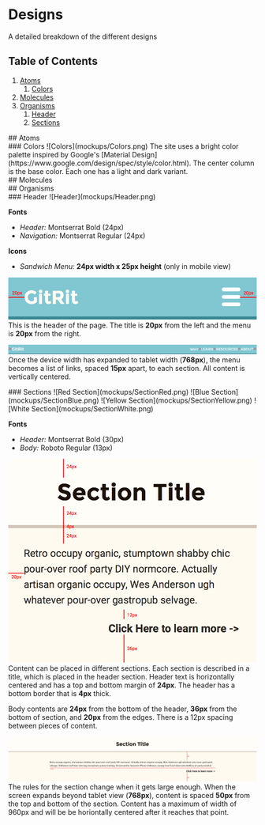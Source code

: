 # Designs
A detailed breakdown of the different designs

## Table of Contents
1. [Atoms](#atoms)
    1. [Colors](#colors)
2. [Molecules](#molecules) 
3. [Organisms](#organisms)
    1. [Header](#header)
    2. [Sections](#sections)

<div id="atoms"></div>
## Atoms

<div id="colors"></div>
### Colors
![Colors](mockups/Colors.png)
The site uses a bright color palette inspired by Google's [Material Design](https://www.google.com/design/spec/style/color.html). The center column is the base color. Each one has a light and dark variant.

<div id="molecules"></div>
## Molecules

<div id="organisms"</div>
## Organisms

<div id="header"></div>
### Header
![Header](mockups/Header.png)
 
**Fonts**

 + _Header:_ Montserrat Bold (24px)
 + _Navigation:_ Montserrat Regular (24px)


**Icons**

 + _Sandwich Menu:_ **24px width x 25px height** (only in mobile view)
 

![Mobile Header](mockups/HeaderMarked.png)
This is the header of the page. The title is **20px** from the left and the menu is **20px** from the right. 

![Large Header](mockups/HeaderLarge.png)
Once the device width has expanded to tablet width (**768px**), the menu becomes a list of links, spaced **15px** apart, to each section. All content is vertically centered.

<div id="sections"></div>
### Sections
![Red Section](mockups/SectionRed.png)
![Blue Section](mockups/SectionBlue.png)
![Yellow Section](mockups/SectionYellow.png)
![White Section](mockups/SectionWhite.png)
 
**Fonts**

 + _Header:_ Montserrat Bold (30px)
 + _Body:_ Roboto Regular (13px)


![Section Measurements](mockups/SectionWhiteMarked.png) 
Content can be placed in different sections. Each section is described in a title, which is placed in the header section. Header text is horizontally centered and has a top and bottom margin of **24px**. The header has a bottom border that is **4px** thick. 

Body contents are **24px** from the bottom of the header, **36px** from the bottom of section, and **20px** from the edges. There is a 12px spacing between pieces of content.

![Section Measurements](mockups/SectionLargeMarked.png) 
The rules for the section change when it gets large enough. When the screen expands beyond tablet view (**768px**), content is spaced **50px** from the top and bottom of the section. Content has a maximum of width of 960px and will be be horiontally centered after it reaches that point.

